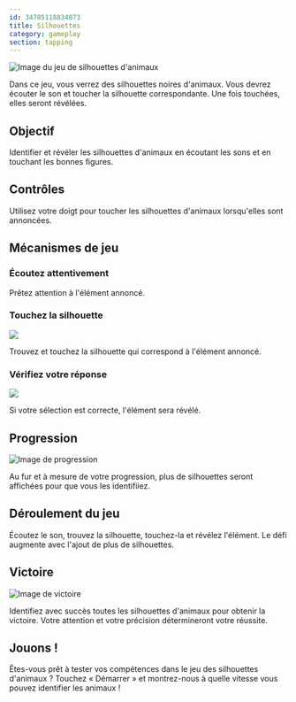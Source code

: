 ```yaml
---
id: 34785118834073
title: Silhouettes
category: gameplay
section: tapping
---
```

![Image du jeu de silhouettes d'animaux](https://help.studycat.com/hc/article_attachments/34915780007577)

Dans ce jeu, vous verrez des silhouettes noires d'animaux. Vous devrez écouter le son et toucher la silhouette correspondante. Une fois touchées, elles seront révélées.

## Objectif

Identifier et révéler les silhouettes d'animaux en écoutant les sons et en touchant les bonnes figures.

## Contrôles

Utilisez votre doigt pour toucher les silhouettes d'animaux lorsqu'elles sont annoncées.

## Mécanismes de jeu

### Écoutez attentivement

Prêtez attention à l'élément annoncé.

### Touchez la silhouette

![](https://help.studycat.com/hc/article_attachments/34785088097433)

Trouvez et touchez la silhouette qui correspond à l'élément annoncé.

### Vérifiez votre réponse

![](https://help.studycat.com/hc/article_attachments/34785088100761)

Si votre sélection est correcte, l'élément sera révélé.

## Progression

![Image de progression](https://help.studycat.com/hc/article_attachments/34915749569049)

Au fur et à mesure de votre progression, plus de silhouettes seront affichées pour que vous les identifiiez.

## Déroulement du jeu

Écoutez le son, trouvez la silhouette, touchez-la et révélez l'élément. Le défi augmente avec l'ajout de plus de silhouettes.

## Victoire

![Image de victoire](https://help.studycat.com/hc/article_attachments/34915749571993)

Identifiez avec succès toutes les silhouettes d'animaux pour obtenir la victoire. Votre attention et votre précision détermineront votre réussite.

## Jouons !

Êtes-vous prêt à tester vos compétences dans le jeu des silhouettes d'animaux ? Touchez « Démarrer » et montrez-nous à quelle vitesse vous pouvez identifier les animaux !

